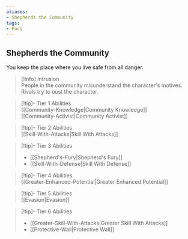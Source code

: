 ```yaml
---
aliases:
- Shepherds the Community
tags:
- Foci
---
```


  
## Shepherds the Community  
You keep the place where you live safe from all danger.  
 >[!info] Intrusion  
>People in the community misunderstand the character's motives. Rivals try to oust the character.   

>[!tip]- Tier 1 Abilities  
>[[Community-Knowledge|Community Knowledge]]  
>[[Community-Activist|Community Activist]]  

>[!tip]- Tier 2 Abilities  
>[[Skill-With-Attacks|Skill With Attacks]]  

>[!tip]- Tier 3 Abilities  
>- [[Shepherd's-Fury|Shepherd's Fury]]  
>- [[Skill-With-Defense|Skill With Defense]]  

>[!tip]- Tier 4 Abilities  
>[[Greater-Enhanced-Potential|Greater Enhanced Potential]]  

>[!tip]- Tier 5 Abilities  
>[[Evasion|Evasion]]  

>[!tip]- Tier 6 Abilities  
>- [[Greater-Skill-With-Attacks|Greater Skill With Attacks]]  
>- [[Protective-Wall|Protective Wall]]